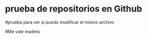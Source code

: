 # prueba de repositorios en Github

#prueba para ver si puedo modificar el mismo archivo


#Me vale madres
